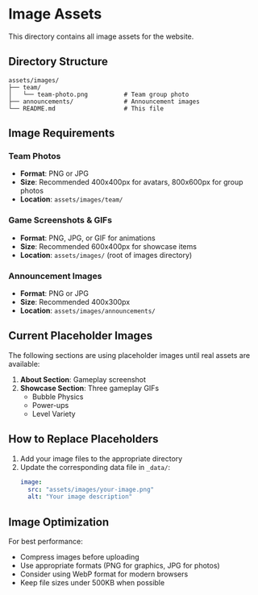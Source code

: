 # Image Assets

This directory contains all image assets for the website.

## Directory Structure

```
assets/images/
├── team/
│   └── team-photo.png          # Team group photo
├── announcements/              # Announcement images
└── README.md                   # This file
```

## Image Requirements

### Team Photos
- **Format**: PNG or JPG
- **Size**: Recommended 400x400px for avatars, 800x600px for group photos
- **Location**: `assets/images/team/`

### Game Screenshots & GIFs
- **Format**: PNG, JPG, or GIF for animations
- **Size**: Recommended 600x400px for showcase items
- **Location**: `assets/images/` (root of images directory)

### Announcement Images
- **Format**: PNG or JPG
- **Size**: Recommended 400x300px
- **Location**: `assets/images/announcements/`

## Current Placeholder Images

The following sections are using placeholder images until real assets are available:

1. **About Section**: Gameplay screenshot
2. **Showcase Section**: Three gameplay GIFs
   - Bubble Physics
   - Power-ups
   - Level Variety

## How to Replace Placeholders

1. Add your image files to the appropriate directory
2. Update the corresponding data file in `_data/`:
   ```yaml
   image:
     src: "assets/images/your-image.png"
     alt: "Your image description"
   ```

## Image Optimization

For best performance:
- Compress images before uploading
- Use appropriate formats (PNG for graphics, JPG for photos)
- Consider using WebP format for modern browsers
- Keep file sizes under 500KB when possible 